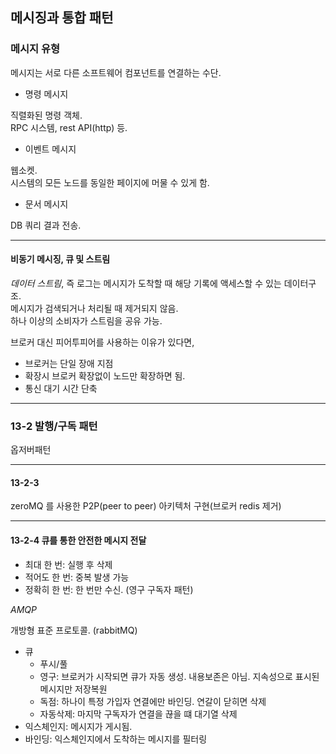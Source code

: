 ## 메시징과 통합 패턴

### 메시지 유형

메시지는 서로 다른 소프트웨어 컴포넌트를 연결하는 수단.

- 명령 메시지

직렬화된 명령 객체.  
RPC 시스템, rest API(http) 등.

- 이벤트 메시지

웹소켓.  
시스템의 모든 노드를 동일한 페이지에 머물 수 있게 함.

- 문서 메시지

DB 쿼리 결과 전송.

---

#### 비동기 메시징, 큐 및 스트림

*데이터 스트림*, 즉 로그는 메시지가 도착할 때 해당 기록에 액세스할 수 있는 데이터구조.  
메시지가 검색되거나 처리될 때 제거되지 않음.  
하나 이상의 소비자가 스트림을 공유 가능.

브로커 대신 피어투피어를 사용하는 이유가 있다면,
- 브로커는 단일 장애 지점
- 확장시 브로커 확장없이 노드만 확장하면 됨.
- 통신 대기 시간 단축

---

### 13-2 발행/구독 패턴

옵저버패턴  

---

#### 13-2-3

zeroMQ 를 사용한 P2P(peer to peer) 아키텍처 구현(브로커 redis 제거)

---

#### 13-2-4 큐를 통한 안전한 메시지 전달

- 최대 한 번: 실행 후 삭제
- 적어도 한 번: 중복 발생 가능
- 정확히 한 번: 한 번만 수신. (영구 구독자 패턴)

*AMQP*

개방형 표준 프로토콜. (rabbitMQ)

- 큐
  - 푸시/풀
  - 영구: 브로커가 시작되면 큐가 자동 생성. 내용보존은 아님. 지속성으로 표시된 메시지만 저장복원
  - 독점: 하나이 특정 가입자 연결에만 바인딩. 연갈이 닫히면 삭제
  - 자동삭제: 마지막 구독자가 연결을 끊을 떄 대기열 삭제
- 익스체인지: 메시지가 게시됨.
- 바인딩: 익스체인지에서 도착하는 메시지를 필터링

